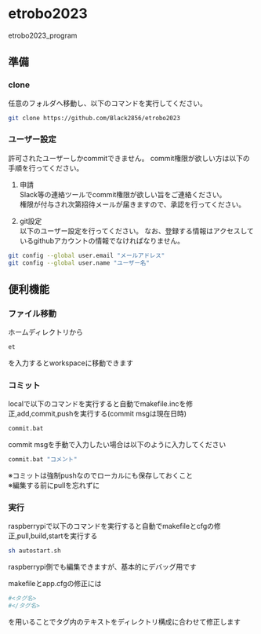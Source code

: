 # etrobo2023
etrobo2023_program

## 準備

### clone
任意のフォルダへ移動し、以下のコマンドを実行してください。
```bash
git clone https://github.com/Black2856/etrobo2023
```

### ユーザー設定
許可されたユーザーしかcommitできません。
commit権限が欲しい方は以下の手順を行ってください。

1. 申請  
Slack等の連絡ツールでcommit権限が欲しい旨をご連絡ください。  
権限が付与され次第招待メールが届きますので、承認を行ってください。

2. git設定  
以下のユーザー設定を行ってください。
なお、登録する情報はアクセスしているgithubアカウントの情報でなければなりません。
```bash
git config --global user.email "メールアドレス"
git config --global user.name "ユーザー名"
```

## 便利機能

### ファイル移動
ホームディレクトリから
```bash
et
```
を入力するとworkspaceに移動できます

### コミット
localで以下のコマンドを実行すると自動でmakefile.incを修正,add,commit,pushを実行する(commit msgは現在日時)
```bash
commit.bat
```
commit msgを手動で入力したい場合は以下のように入力してください
```bash
commit.bat "コメント"
```

※コミットは強制pushなのでローカルにも保存しておくこと  
※編集する前にpullを忘れずに

### 実行
raspberrypiで以下のコマンドを実行すると自動でmakefileとcfgの修正,pull,build,startを実行する
```bash
sh autostart.sh
```
raspberrypi側でも編集できますが、基本的にデバッグ用です

makefileとapp.cfgの修正には
```bash
#<タグ名>
#</タグ名>
```
を用いることでタグ内のテキストをディレクトリ構成に合わせて修正します